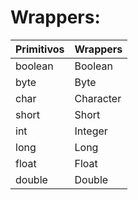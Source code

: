 # Wrappers:

| Primitivos  | Wrappers  |
|---|---|
| boolean  | Boolean  |
| byte  | Byte  |
| char  | Character  |
| short  | Short  |
| int  | Integer  |
| long  | Long  |
| float  | Float  |
| double  | Double  |